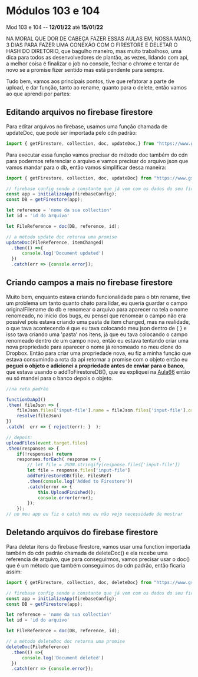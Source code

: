 # Módulos 103 e 104

Mod 103 e 104 -- **12/01/22** até **15/01/22**

NA MORAL QUE DOR DE CABEÇA FAZER ESSAS AULAS EM, NOSSA MANO, 3 DIAS PARA FAZER UMA CONEXÃO COM O FIRESTORE E DELETAR O HASH DO DIRETÓRIO, que bagulho maneiro, mas muito trabalhoso, uma dica para todos as desenvolvedores de plantão, as vezes, lidando com api, a melhor coisa é finalizar o job no console, fechar o chrome e tentar de novo se a promise fizer sentido mas está pendente para sempre.

Tudo bem, vamos aos principais pontos, tive que refatorar a parte de upload, e dar função, tanto ao rename, quanto para o delete, então vamos ao que aprendi por partes:

## Editando arquivos no firebase firestore

Para editar arquivos no firebase, usamos uma função chamada de updateDoc, que pode ser importada pelo cdn padrão:

~~~js
import { getFirestore, collection, doc, updateDoc,} from "https://www.gstatic.com/firebasejs/9.6.1/firebase-firestore.js";
~~~

Para executar essa função vamos precisar do método doc também do cdn para podermos referenciar o arquivo e vamos precisar do arquivo json que vamos mandar para o db, então vamos simplificar dessa maneira:

~~~js
import { getFirestore, collection, doc, updateDoc} from "https://www.gstatic.com/firebasejs/9.6.1/firebase-firestore.js";

// firebase config sendo a constante que já vem com os dados do seu firebase
const app = initializeApp(firebaseConfig);
const DB = getFirestore(app);

let reference = 'nome da sua collection'
let id = 'id do arquivo'

let FileReference = doc(DB, reference, id);

// a método update doc retorna uma promise
updateDoc(FileReference, itemChanged)
  .then(() =>{
      console.log('Document updated')
  })
  .catch(err => {console.error});
~~~

## Criando campos a mais no firebase firestore

Muito bem, enquanto estava criando funcionalidade para o btn rename, tive um problema um tanto quanto chato para lidar, eu queria guardar o campo originalFilename do db e renomear o arquivo para aparecer na tela o nome renomeado, no inicio dos bugs, eu pensei que renomear o campo não era possível pois estava criando uma pasta de item changed, mas na realidade, o que tava acontecendo é que eu tava colocando meu json dentro de { } e isso tava criando uma 'pasta' nos itens, já que eu tava colocando o campo renomeado dentro de um campo novo, então eu estava tentando criar uma nova propriedade para aparecer o nome já renomeado no meu clone do Dropbox.
Então para criar uma propriedade nova, eu fiz a minha função que estava consumindo a rota da api retornar a promise com o objeto então eu **peguei o objeto e adicionei a propriedade antes de enviar para o banco**, que estava usando o addToFirestoreDB(), que eu expliquei na [Aula66](./Aula66.md) então eu só mandei para o banco depois o objeto.

~~~js
//na rota padrão

functionDaApI()
.then( fileJson => {
    fileJson.files['input-file'].name = fileJson.files['input-file'].originalFilename;
    resolve(fileJson)
})
.catch(  err => { reject(err); }  );

// depois: 
uploadFiles(event.target.files)
.then(responses => {
    if(!responses) return
    responses.forEach( response => {
        // let file = JSON.stringify(response.files['input-file'])
        let file = response.files['input-file']
        addToFirestoreDB(file, FilesRef)
        .then(console.log('Added to Firestore'))
        .catch(error => { 
            this.UploadFinished();
            console.error(error);
        });
    });
// no meu app eu fiz o catch mas eu não vejo necessidade de mostrar
~~~

## Deletando arquivos do firebase firestore

Para deletar itens do firebase firestore, vamos usar uma function importada também do cdn padrão chamada de deleteDoc() e ela recebe uma referencia de arquivo, que para conseguirmos, vamos precisar usar o doc() que é um método que também conseguimos do cdn padrão, então ficaria assim:

~~~js
import { getFirestore, collection, doc, deleteDoc} from "https://www.gstatic.com/firebasejs/9.6.1/firebase-firestore.js";

// firebase config sendo a constante que já vem com os dados do seu firebase
const app = initializeApp(firebaseConfig);
const DB = getFirestore(app);

let reference = 'nome da sua collection'
let id = 'id do arquivo'

let FileReference = doc(DB, reference, id);

// a método deleteDoc doc retorna uma promise
deleteDoc(FileReference)
  .then(() =>{
      console.log('Document deleted')
  })
  .catch(err => {console.error});
~~~
